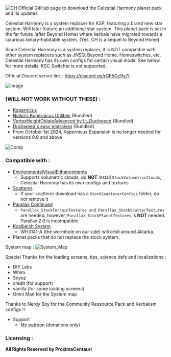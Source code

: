 ![CH](https://github.com/user-attachments/assets/b72893bc-1e5f-47b0-847a-7cee5751b068)
Official GitHub page to download the Celestial Harmony planet pack and its updates.

Celestial Harmony is a system replacer for KSP, featuring a brand new star system. Will later feature an additional star system.
This planet pack is set in the far future (after Beyond Home) where kerbals have migrated towards a luxurious binary-habitable system. (Yes, CH is a sequel to Beyond Home)

Since Celestial Harmony is a system replacer, it is NOT compatible with other system replacers such as JNSQ, Beyond Home, Homeswitches, etc.
Celestial Harmony has its own configs for certain visual mods. See below for more details.
KSC Switcher is not supported.

Official Discord server link : https://discord.gg/rGF5Ge9y7f

![image](https://github.com/user-attachments/assets/52922ba7-e039-44df-9263-6a962a1dce7b)

### **(WILL NOT WORK WITHOUT THESE) :**
- [Kopernicus](https://github.com/Kopernicus/Kopernicus/releases)
- [Niako's Kopernicus Utilities](https://forum.kerbalspaceprogram.com/topic/207768-112-niakos-kopernicus-utilities-smoother-heightmaps/) (Bundled)
- [VertexHeightOblateAdvanced by Lt_Duckweed](https://forum.kerbalspaceprogram.com/topic/222923-1125-kopernicus-vertexheightoblateadvanced-112-easy-oblate-bodies/) (Bundled)
- [Duckweed's easy emissives](https://forum.kerbalspaceprogram.com/topic/225111-1125-kopernicus-vertexcolormapemissive-100-easy-emissives/#comment-4408664) (Bundled)
- From October 1st 2024, Kopernicus Expansion is no longer needed for versions 0.9 and above


![Comp](https://github.com/user-attachments/assets/c74d790d-3cf8-435e-98c4-8ce3f71abda4)
### **Compatible with :**
- [EnvironmentalVisualEnhancements](https://forum.kerbalspaceprogram.com/topic/196411-19-112x-eve-redux-performance-enhanced-eve-maintenance-v11171-09092022/)
  - Supports volumetric clouds, do **NOT** install `StockVolumetricClouds`, Celestial Harmony has its own configs and textures
- [Scatterer](https://forum.kerbalspaceprogram.com/topic/103963-wip19x-112x-scatterer-atmospheric-scattering-00838-14082022-scattering-improvements-in-game-atmo-generation-and-multi-sun-support/).
  - If your scatterer download has a `StockScattererConfigs` folder, do not remove it
- [Parallax Continued](https://forum.kerbalspaceprogram.com/topic/209714-112x-parallax-pbr-terrain-and-surface-objects-202/)
  - `Parallax_StockTerrainTextures and Parallax_StockScatterTextures` are needed, however, `Parallax_StockPlanetTextures` is **NOT** needed. Parallax 2.0 is incompatible
- [Kcalbeloh System](https://forum.kerbalspaceprogram.com/topic/203753-1125-kcalbeloh-system-planet-pack-v118-a-journey-to-a-black-hole-aug-31-2024/)
  - WH3141-A (the wormhole on our side) will orbit around Aklarka. 
- Planet packs that do not replace the stock system

System map :
![System_Map](https://i.imgur.com/QdBdBwB.png)

Special Thanks for the loading screens, tips, science defs and localizations :

- DIY Labs
- Whim
- Soyuz
- credit (for support)
- vanilla (for some loading screens)
- Omni Man for the System map

Thanks to Nerdy Boy for the Community Ressource Pack and Kerbalism configs !!

- Support
   - [My patreon](https://www.patreon.com/_ProximaCentauri_) (donations only)
### **Licensing :**
**All Rights Reserved by ProximaCentauri**
